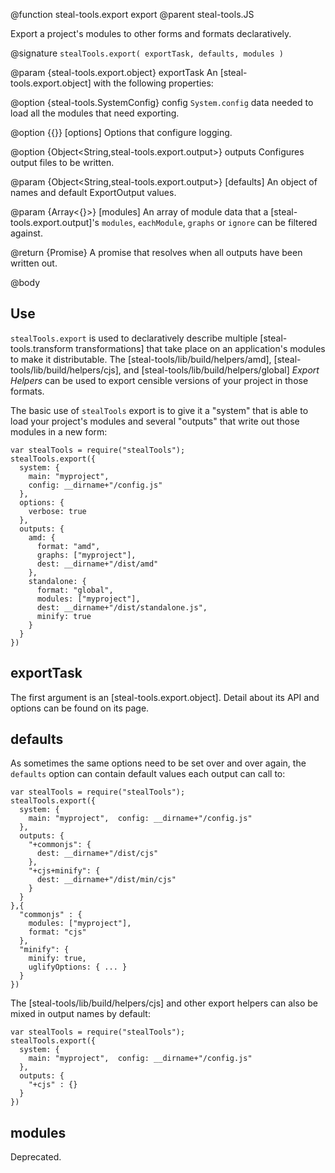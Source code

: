 @function steal-tools.export export
@parent steal-tools.JS 

Export a project's modules to other forms and formats declaratively.  

@signature `stealTools.export( exportTask, defaults, modules )`

@param {steal-tools.export.object} exportTask An [steal-tools.export.object] with the following properties:

  @option {steal-tools.SystemConfig} config `System.config` data needed to load
  all the modules that need exporting.

  @option {{}} [options] Options that configure logging.
  
  @option {Object<String,steal-tools.export.output>} outputs Configures output files to be written.

@param {Object<String,steal-tools.export.output>} [defaults] An object of names and default ExportOutput
values.

@param {Array<{}>} [modules] An array of module data that a [steal-tools.export.output]'s
`modules`, `eachModule`, `graphs` or `ignore` can be filtered against.

@return {Promise} A promise that resolves when all outputs have been written out.

@body

## Use

`stealTools.export` is used to declaratively describe multiple [steal-tools.transform transformations]
that take place on an application's modules to make it distributable.  The
[steal-tools/lib/build/helpers/amd], [steal-tools/lib/build/helpers/cjs], and
[steal-tools/lib/build/helpers/global] _Export Helpers_ can be used to export censible versions
of your project in those formats.

The basic use of `stealTools` export is to give it a "system" that is able to load your project's modules
and several "outputs" that write out those modules in a new form:

```
var stealTools = require("stealTools");
stealTools.export({
  system: {
    main: "myproject",
    config: __dirname+"/config.js"
  },
  options: {
    verbose: true
  },
  outputs: {
    amd: {
      format: "amd",
      graphs: ["myproject"],
      dest: __dirname+"/dist/amd"
    },
    standalone: {
      format: "global",
      modules: ["myproject"],
      dest: __dirname+"/dist/standalone.js",
      minify: true
    }
  }
})
```

## exportTask

The first argument is an [steal-tools.export.object].  Detail about its API and options can be found on its page.

## defaults

As sometimes the same options need to be set over and over again, the `defaults` option can 
contain default values each output can call to:

```
var stealTools = require("stealTools");
stealTools.export({
  system: {
    main: "myproject",  config: __dirname+"/config.js"
  },
  outputs: {
    "+commonjs": {
      dest: __dirname+"/dist/cjs"
    },
    "+cjs+minify": {
      dest: __dirname+"/dist/min/cjs"
    }
  }
},{
  "commonjs" : {
    modules: ["myproject"],
    format: "cjs"
  },
  "minify": {
    minify: true,
    uglifyOptions: { ... }
  }
})
```

The [steal-tools/lib/build/helpers/cjs] and other export helpers can also be mixed in output names by default:

```
var stealTools = require("stealTools");
stealTools.export({
  system: {
    main: "myproject",  config: __dirname+"/config.js"
  },
  outputs: {
    "+cjs" : {}
  }
})
```

## modules

Deprecated.
